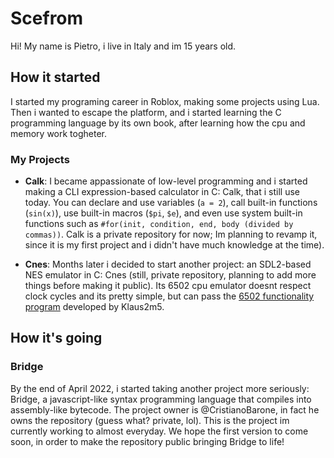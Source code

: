 # Scefrom

Hi! My name is Pietro, i live in Italy and im 15 years old.

## How it started

I started my programing career in Roblox, making some projects using Lua. Then i wanted to escape the platform, and i started learning the C programming language by its own book, after learning how the cpu and memory work togheter.

### My Projects

- **Calk**: I became appassionate of low-level programming and i started making a CLI expression-based calculator in C: Calk, that i still use today. You can declare and use variables (`a = 2`), call built-in functions (`sin(x)`), use built-in macros (`$pi`, `$e`), and even use system built-in functions such as `#for(init, condition, end, body (divided by commas))`. Calk is a private repository for now; Im planning to revamp it, since it is my first project and i didn't have much knowledge at the time).

- **Cnes**: Months later i decided to start another project: an SDL2-based NES emulator in C: Cnes (still, private repository, planning to add more things before making it public). Its 6502 cpu emulator doesnt respect clock cycles and its pretty simple, but can pass the [6502 functionality program](https://github.com/Klaus2m5/6502_65C02_functional_tests/blob/master/6502_functional_test.a65) developed by Klaus2m5.

## How it's going

### Bridge

By the end of April 2022, i started taking another project more seriously: Bridge, a javascript-like syntax programming language that compiles into assembly-like bytecode.
The project owner is @CristianoBarone, in fact he owns the repository (guess what? private, lol).
This is the project im currently working to almost everyday. We hope the first version to come soon, in order to make the repository public bringing Bridge to life!

<!--
**scefrom/scefrom** is a ✨ _special_ ✨ repository because its `README.md` (this file) appears on your GitHub profile.

Here are some ideas to get you started:

- 🔭 I’m currently working on ...
- 🌱 I’m currently learning ...
- 👯 I’m looking to collaborate on ...
- 🤔 I’m looking for help with ...
- 💬 Ask me about ...
- 📫 How to reach me: ...
- 😄 Pronouns: ...
- ⚡ Fun fact: ...
-->

